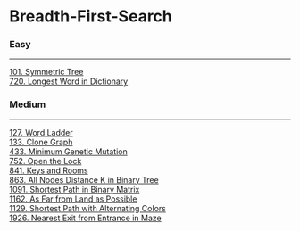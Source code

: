 # Breadth-First-Search

### Easy
---
[101. Symmetric Tree](../solutions/0101-Symmetric%20Tree.md)</br>
[720. Longest Word in Dictionary](../solutions/0720-Longest%20Word%20in%20Dictionary.md)</br>

### Medium
---
[127. Word Ladder](../solutions/0127-Word%20Ladder.md)</br>
[133. Clone Graph](../solutions/0133-Clone%20Graph.md)</br>
[433. Minimum Genetic Mutation](../solutions/0433-Minimum%20Genetic%20Mutation.md)</br>
[752. Open the Lock](../solutions/0752-Open%20the%20Lock.md)</br>
[841. Keys and Rooms](../solutions/0841-Keys%20and%20Rooms.md)</br>
[863. All Nodes Distance K in Binary Tree](../solutions/0863-All%20Nodes%20Distance%20K%20in%20Binary%20Tree.md)</br>
[1091. Shortest Path in Binary Matrix](../solutions/1091-Shortest%20Path%20in%20Binary%20Matrix.md)</br>
[1162. As Far from Land as Possible](../solutions/1162-As%20Far%20from%20Land%20as%20Possible.md)</br>
[1129. Shortest Path with Alternating Colors](../solutions/1129-Shortest%20Path%20with%20Alternating%20Colors.md)</br>
[1926. Nearest Exit from Entrance in Maze](../solutions/1926-Nearest%20Exit%20from%20Entrance%20in%20Maze.md)</br>